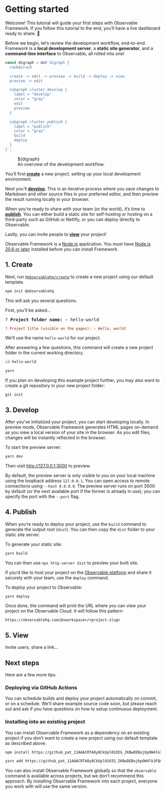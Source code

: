 # Getting started

Welcome! This tutorial will guide your first steps with Observable Framework. If you follow this tutorial to the end, you’ll have a live dashboard ready to share. 🚀

Before we begin, let’s review the development workflow, end-to-end. Framework is a **local development server**, a **static site generator**, and a **command-line interface** to Observable, all rolled into one!

```js
const digraph = dot`digraph {
  rankdir=LR

  create -> edit -> preview -> build -> deploy -> view
  preview -> edit

  subgraph cluster_develop {
    label = "develop"
    color = "gray"
    edit
    preview
  }

  subgraph cluster_publish {
    label = "publish"
    color = "gray"
    build
    deploy
  }
}`;
```

<figure style="max-width: 960px;">
  ${digraph}
  <figcaption>An overview of the development workflow.</figcaption>
</figure>

You’ll first [**create**](#2.-create) a new project, setting up your local development environment.

Next you’ll [**develop**](#3.-develop). This is an iterative process where you save changes to Markdown and other source files in your preferred editor, and then preview the result running locally in your browser.

When you’re ready to share with your team (or the world), it’s time to [**publish**](#4.-publish). You can either build a static site for self-hosting or hosting on a third-party such as GitHub or Netlify, or you can deploy directly to Observable.

Lastly, you can invite people to [**view**](#5.-view) your project!

<div class="tip">Observable Framework is a <a href="https://nodejs.org/">Node.js</a> application. You must have <a href="https://nodejs.org/en/download">Node.js 20.6 or later</a> installed before you can install Framework.</div>

## 1. Create

Next, run [`@observablehq/create`](https://www.npmjs.com/package/@observablehq/create) to create a new project using our default template.

```sh
npm init @observablehq
```

This will ask you several questions.

First, you’ll be asked…

<pre>
? <b>Project folder name:</b> › hello-world
</pre>

```ini
? Project title (visible on the pages): › Hello, world!
```

We’ll use the name `hello-world` for our project.

After answering a few questions, this command will create a new project folder in the current working directory.

```sh
cd hello-world
```

```sh
yarn
```

<div class="tip">
  If you plan on developing this example project further, you may also want to create a git repository in your new project folder:
  <pre><code class="language-sh">git init</code></pre>
</div>

## 3. Develop

After you’ve initialized your project, you can start developing locally. In preview mode, Observable Framework generates HTML pages on-demand as you view a local version of your site in the browser. As you edit files, changes will be instantly reflected in the browser.

To start the preview server:

```sh
yarn dev
```

Then visit <http://127.0.0.1:3000> to preview.

By default, the preview server is only visible to you on your local machine using the loopback address `127.0.0.1`. You can open access to remote connections using <nobr>`--host 0.0.0.0`</nobr>. The preview server runs on port 3000 by default (or the next available port if the former is already in use); you can specify the port with the <nobr>`--port`</nobr> flag.

## 4. Publish

When you’re ready to deploy your project, use the `build` command to generate the output root (`dist`). You can then copy the `dist` folder to your static site server.

To generate your static site:

```sh
yarn build
```

You can then use `npx http-server dist` to preview your built site.

If you’d like to host your project on the [Observable platform](https://observablehq.com) and share it securely with your team, use the `deploy` command.

To deploy your project to Observable:

```sh
yarn deploy
```

Once done, the command will print the URL where you can view your project on the Observable Cloud. It will follow this pattern:

```
https://observablehq.com/@<workspace>/<project-slug>
```

## 5. View

Invite users, share a link…

## Next steps

Here are a few more tips.

### Deploying via GitHub Actions

You can schedule builds and deploy your project automatically on commit, or on a schedule. We’ll share example source code soon, but please reach out and ask if you have questions on how to setup continuous deployment.

### Installing into an existing project

You can install Observable Framework as a dependency on an existing project if you don’t want to create a new project using our default template as described above.

```sh
npm install https://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@github.com/observablehq/cli
```

```sh
yarn add https://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@github.com/observablehq/cli
```

You can also install Observable Framework globally so that the `observable` command is available across projects, but we don’t recommend this approach. By installing Observable Framework into each project, everyone you work with will use the same version.
